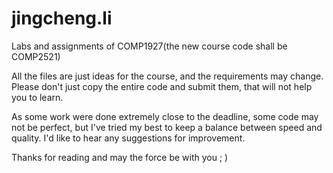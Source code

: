 # jingcheng.li
Labs and assignments of COMP1927(the new course code shall be COMP2521)

All the files are just ideas for the course, and the requirements may change. Please don't just copy the entire code and submit them, that will not help you to learn.

As some work were done extremely close to the deadline, some code may not be perfect, but I've tried my best to keep a balance between speed and quality. I'd like to hear any suggestions for improvement.

Thanks for reading and may the force be with you ; )
